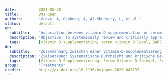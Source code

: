 ```yaml
---
date:          2021-05-28
title:         BMJ Open
authors:       'Grove, A, Osokogu, A, Al-Khudairy, L, et al.'
status:        default
en:
  subtitle:    'Association between vitamin D supplementation or serum vitamin D level and susceptibility to SARS-CoV-2 infection or COVID-19 including clinical course, morbidity and mortality outcomes? A systematic review'
  description: 'Objective: To systemically review and critically appraise published studies of the association between vitamin D supplementation or serum vitamin D level and susceptibility to SARS-CoV-2 infection or COVID-19, including clinical course, morbidity and mortality outcomes. Design: Systematic review. Data sources: MEDLINE (OVID), Embase (OVID), Cochrane Central Register of Controlled Trials, MedRxiv and BioRxiv preprint databases. COVID-19 databases of the WHO, Cochrane, CEBM Oxford and Bern University up to 10 June 2020. Study selection: Studies that assessed vitamin D supplementation and/or low serum vitamin D in patients acutely ill with, or at risk of, severe betacoronavirus infection (SARS-CoV, MERS-CoV, SARS-CoV-2). Data extraction: Two authors independently extracted data using a predefined data extraction form and assessed risk of bias using the Downs and Black Quality Assessment Checklist. Results: Searches elicited 449 papers, 59 studies were eligible full-text assessment and 4 met the eligibility criteria of this review. The four studies were narratively synthesised and included (1) a cross-sectional study (n=107) suggesting an inverse association between serum vitamin D and SARS-CoV-2; (2) a retrospective cohort study (348 598 participants, 449 cases) in which univariable analysis showed that vitamin D protects against COVID-19; (3) an ecological country level study demonstrating a negative correlation between vitamin D and COVID-19 case numbers and mortality; and (4) a case-control survey (n=1486) showing cases with confirmed/probable COVID-19 reported lower vitamin D supplementation. All studies were at high/unclear risk of bias. Conclusion: There is no robust evidence of a negative association between vitamin D and COVID-19. No relevant randomised controlled trials were identified and there is no robust peer-reviewed published evidence of association between vitamin D levels and severity of symptoms or mortality due to COVID-19. Guideline producers should acknowledge that benefits of vitamin D supplementation in COVID-19 are as yet unproven despite increasing interest.'
  tags:        [vitamin D supplementation, serum vitamin D level, SARS-CoV-2, infection, morbidity, mortality, outcomes]
de:
  subtitle:    'Zusammenhang zwischen einer Vitamin-D-Supplementierung oder dem Vitamin-D-Serumspiegel und der Anfälligkeit für eine SARS-CoV-2-Infektion oder COVID-19 einschließlich des klinischen Verlaufs, der Morbidität und der Mortalität? Eine systematische Überprüfung'
  description: 'Zielsetzung: Systematische Durchsicht und kritische Bewertung veröffentlichter Studien über den Zusammenhang zwischen Vitamin-D-Supplementierung oder Serum-Vitamin-D-Spiegel und der Anfälligkeit für eine SARS-CoV-2-Infektion oder COVID-19, einschließlich des klinischen Verlaufs, der Morbidität und der Sterblichkeit. Aufbau: Systematische Überprüfung. Datenquellen: MEDLINE (OVID), Embase (OVID), Cochrane Central Register of Controlled Trials, MedRxiv und BioRxiv Preprint-Datenbanken. COVID-19 Datenbanken der WHO, Cochrane, CEBM Oxford und Universität Bern bis zum 10. Juni 2020. Auswahl der Studien: Studien, die eine Vitamin-D-Supplementierung und/oder einen niedrigen Serum-Vitamin-D-Spiegel bei Patienten, die akut an einer schweren Betacoronavirus-Infektion (SARS-CoV, MERS-CoV, SARS-CoV-2) erkrankt oder gefährdet sind, untersucht haben. Datenextraktion: Zwei Autoren extrahierten unabhängig voneinander die Daten anhand eines vordefinierten Datenextraktionsformulars und bewerteten das Risiko einer Verzerrung anhand der Downs and Black Quality Assessment Checklist. Ergebnisse: Die Recherchen ergaben 449 Arbeiten, von denen 59 Studien für eine Volltextbewertung in Frage kamen und 4 die Zulassungskriterien für diese Übersicht erfüllten. Die vier Studien wurden narrativ zusammengefasst und umfassten (1) eine Querschnittsstudie (n=107), die einen umgekehrten Zusammenhang zwischen Serum-Vitamin D und SARS-CoV-2 nahelegt; (2) eine retrospektive Kohortenstudie (348 598 Teilnehmer, 449 Fälle), in der eine univariable Analyse zeigte, dass Vitamin D vor COVID-19 schützt; (3) eine ökologische Studie auf Länderebene, die eine negative Korrelation zwischen Vitamin D und der Zahl der COVID-19-Fälle und der Sterblichkeit aufzeigte; und (4) eine Fall-Kontroll-Erhebung (n=1486), die zeigte, dass Fälle mit bestätigten/wahrscheinlichen COVID-19-Fällen eine geringere Vitamin-D-Supplementierung aufwiesen. Alle Studien wiesen ein hohes/unklares Risiko der Verzerrung auf. Schlussfolgerung: Es gibt keine stichhaltigen Beweise für einen negativen Zusammenhang zwischen Vitamin D und COVID-19. Es wurden keine relevanten randomisierten kontrollierten Studien identifiziert, und es gibt keine solide, von Fachleuten überprüfte, veröffentlichte Evidenz für einen Zusammenhang zwischen dem Vitamin-D-Spiegel und der Schwere der Symptome oder der Sterblichkeit aufgrund von COVID-19. Die Hersteller von Leitlinien sollten anerkennen, dass der Nutzen einer Vitamin-D-Supplementierung bei COVID-19 trotz des zunehmenden Interesses noch nicht bewiesen ist.' 
  tags:        [Vitamin-D-Supplementierung, Serum-Vitamin-D-Spiegel, SARS-CoV-2, Infektion, Morbidität, Mortalität, Ergebnisse]
group:         'Treatments'
credit:        http://dx.doi.org/10.1136/bmjopen-2020-043737
---
```


